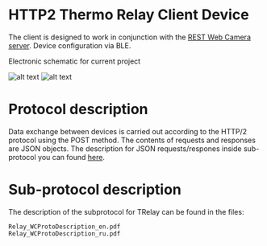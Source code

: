 # HTTP2 Thermo Relay Client Device
The client is designed to work in conjunction with the [REST Web Camera server](https://github.com/iLya2IK/wcwebcamserver).
Device configuration via BLE.

Electronic schematic for current project

![alt text](https://github.com/iLya2IK/webcamdevice/blob/main/esp32_rele_plug_top.png?raw=true)
![alt text](https://github.com/iLya2IK/webcamdevice/blob/main/esp32_rele_plug_btm.png?raw=true)

# Protocol description
Data exchange between devices is carried out according to the HTTP/2 protocol using the POST method. The contents of requests and responses are JSON objects. The description for JSON requests/respones inside sub-protocol you can found [here](https://github.com/iLya2IK/wcwebcamserver/wiki).

# Sub-protocol description
The description of the subprotocol for TRelay can be found in the files:

```
Relay_WCProtoDescription_en.pdf
Relay_WCProtoDescription_ru.pdf
```
